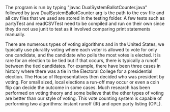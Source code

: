 The program is run by typing "javac DualSystemBallotCounter.java" followed by java DualSystemBallotCounter arg is the path to the csv file and all csv files that we used are stored in the testing folder. A few tests such as partyTest and readCSVTest need to be compiled and run on their own since they do not use junit to test as it involved comparing print statements manually. 

There are numerous types of voting algorithms and in the United States, we typically use plurality voting where each 
voter is allowed to vote for only one candidate, and the candidate who polls the most votes is elected.  It is rare for an 
election to be tied but if that occurs, there is typically a runoff between the tied candidates.  For example, there have been 
three cases in history where there was a tie in the Electoral College for a presidential election.  The House of 
Representatives then decided who was president by voting.  For small sized, local elections a run-off may occur or even 
a coin flip can decide the outcome in some cases.  Much research has been performed on voting theory and some believe 
that the other types of voting are better than our style of voting.
This vote counting system is capable of performing two algorithms: instant runoff (IR) and open party listing (OPL).
